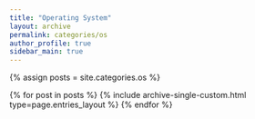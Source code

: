 ```yaml
---
title: "Operating System"
layout: archive
permalink: categories/os
author_profile: true
sidebar_main: true
---
```





{% assign posts = site.categories.os %}

{% for post in posts %} {% include archive-single-custom.html type=page.entries_layout %} {% endfor %}


